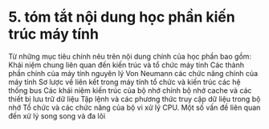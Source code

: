 # 5. tóm tắt nội dung học phần kiến trúc máy tính
Từ những mục tiêu chính nêu trên nội dung chính của học phần bao gồm: Khái niệm chung liên quan đến kiến trúc và tổ chức máy tính Các thành phần chính của máy tính nguyên lý Von Neumann các chức năng chính của máy tính Sơ lược về liên kết trong máy tính tổ chức và kiến trúc các hệ thống bus Các khái niệm kiến trúc của bộ nhớ chính bộ nhớ cache và các thiết bị lưu trữ dữ liệu Tập lệnh và các phương thức truy cập dữ liệu trong bộ nhớ Tổ chức và các chức năng của bộ vi xử lý CPU. Một số vấn đề liên quan đến xử lý song song và đa lõi
